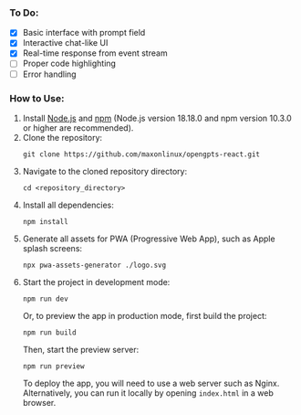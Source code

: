 
### To Do:

- [x] Basic interface with prompt field
- [x] Interactive chat-like UI
- [x] Real-time response from event stream
- [ ] Proper code highlighting
- [ ] Error handling

### How to Use:

1. Install [Node.js](https://nodejs.org/) and [npm](https://www.npmjs.com/get-npm) (Node.js version 18.18.0 and npm version 10.3.0 or higher are recommended).
2. Clone the repository:
    ```
    git clone https://github.com/maxonlinux/opengpts-react.git
    ```
3. Navigate to the cloned repository directory:
    ```
    cd <repository_directory>
    ```
4. Install all dependencies:
    ```
    npm install
    ```
5. Generate all assets for PWA (Progressive Web App), such as Apple splash screens:
    ```
    npx pwa-assets-generator ./logo.svg
    ```
6. Start the project in development mode:
    ```
    npm run dev
    ```
    Or, to preview the app in production mode, first build the project:
    ```
    npm run build
    ```
    Then, start the preview server:
    ```
    npm run preview
    ```
    To deploy the app, you will need to use a web server such as Nginx. Alternatively, you can run it locally by opening `index.html` in a web browser.
